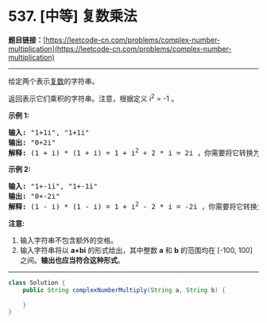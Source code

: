 # 537. [中等] 复数乘法

**题目链接：**[https://leetcode-cn.com/problems/complex-number-multiplication](https://leetcode-cn.com/problems/complex-number-multiplication)

---

<div class="content__1Y2H">
 <div class="notranslate">
  <p>给定两个表示<a href="https://baike.baidu.com/item/%E5%A4%8D%E6%95%B0/254365?fr=aladdin">复数</a>的字符串。</p> 
  <p>返回表示它们乘积的字符串。注意，根据定义 i<sup>2</sup> = -1 。</p> 
  <p><strong>示例 1:</strong></p> 
  <pre class="language-text"><strong>输入:</strong> "1+1i", "1+1i"
<strong>输出:</strong> "0+2i"
<strong>解释:</strong> (1 + i) * (1 + i) = 1 + i<sup>2</sup> + 2 * i = 2i ，你需要将它转换为 0+2i 的形式。
</pre> 
  <p><strong>示例 2:</strong></p> 
  <pre class="language-text"><strong>输入:</strong> "1+-1i", "1+-1i"
<strong>输出:</strong> "0+-2i"
<strong>解释:</strong> (1 - i) * (1 - i) = 1 + i<sup>2</sup> - 2 * i = -2i ，你需要将它转换为 0+-2i 的形式。 
</pre> 
  <p><strong>注意:</strong></p> 
  <ol> 
   <li>输入字符串不包含额外的空格。</li> 
   <li>输入字符串将以&nbsp;<strong>a+bi</strong> 的形式给出，其中整数 <strong>a</strong> 和 <strong>b</strong> 的范围均在 [-100, 100] 之间。<strong>输出也应当符合这种形式</strong>。</li> 
  </ol> 
 </div>
</div>

---

```java
class Solution {
    public String complexNumberMultiply(String a, String b) {
        
    }
}
```